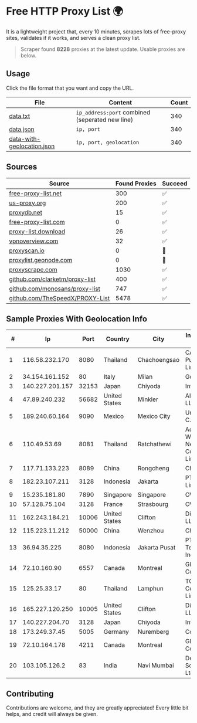 
# Free HTTP Proxy List 🌍

It is a lightweight project that, every 10 minutes, scrapes lots of free-proxy sites, validates if it works, and serves a clean proxy list.


> Scraper found **8228** proxies at the latest update. Usable proxies are below.

## Usage

Click the file format that you want and copy the URL.


|File|Content|Count|
|----|-------|-----|
|[data.txt](https://raw.githubusercontent.com/themiralay/Proxy-List-World/master/data.txt)|`ip_address:port` combined (seperated new line)|340|
|[data.json](https://raw.githubusercontent.com/themiralay/Proxy-List-World/master/data.json)|`ip, port`|340|
|[data-with-geolocation.json](https://raw.githubusercontent.com/themiralay/Proxy-List-World/master/data-with-geolocation.json)|`ip, port, geolocation`|340|

## Sources

|Source|Found Proxies|Succeed|
|------|-------------|-------|
|[free-proxy-list.net](https://free-proxy-list.net)|300|✅|
|[us-proxy.org](https://www.us-proxy.org)|200|✅|
|[proxydb.net](http://proxydb.net)|15|✅|
|[free-proxy-list.com](https://free-proxy-list.com/?page=&port=&type%5B%5D=http&type%5B%5D=https&up_time=0&search=Search)|0|✅|
|[proxy-list.download](https://www.proxy-list.download/HTTP)|26|✅|
|[vpnoverview.com](https://vpnoverview.com/privacy/anonymous-browsing/free-proxy-servers)|32|✅|
|[proxyscan.io](https://www.proxyscan.io)|0|🚫|
|[proxylist.geonode.com](https://proxylist.geonode.com/api/proxy-list?limit=300&page=1&sort_by=lastChecked&sort_type=desc&protocols=http,https)|0|🚫|
|[proxyscrape.com](https://api.proxyscrape.com/v2/?request=displayproxies&protocol=http&timeout=10000&country=all&ssl=all&anonymity=all)|1030|✅|
|[github.com/clarketm/proxy-list](https://raw.githubusercontent.com/clarketm/proxy-list/master/proxy-list-raw.txt)|400|✅|
|[github.com/monosans/proxy-list](https://raw.githubusercontent.com/monosans/proxy-list/main/proxies/http.txt)|747|✅|
|[github.com/TheSpeedX/PROXY-List](https://raw.githubusercontent.com/TheSpeedX/PROXY-List/master/http.txt)|5478|✅|


## Sample Proxies With Geolocation Info

|#|Ip|Port|Country|City|Internet Service Provider|
|-|--|----|-------|----|-------------------------|
|1|116.58.232.170|8080|Thailand|Chachoengsao|CAT Telecom Public Company Limited|
|2|34.154.161.152|80|Italy|Milan|Google LLC|
|3|140.227.201.157|32153|Japan|Chiyoda|InfoSphere|
|4|47.89.240.232|56682|United States|Minkler|Alibaba.com LLC|
|5|189.240.60.164|9090|Mexico|Mexico City|Uninet S.A. de C.V.|
|6|110.49.53.69|8081|Thailand|Ratchathewi|Advanced Wireless Network Company Limited|
|7|117.71.133.223|8089|China|Rongcheng|Chinanet|
|8|182.23.107.211|3128|Indonesia|Jakarta|PT Aplikanusa Lintasarta|
|9|15.235.181.80|7890|Singapore|Singapore|OVH SAS|
|10|57.128.75.104|3128|France|Strasbourg|OVH SAS|
|11|162.243.184.21|10006|United States|Clifton|DigitalOcean, LLC|
|12|115.223.11.212|50000|China|Wenzhou|China Telecom|
|13|36.94.35.225|8080|Indonesia|Jakarta Pusat|PT. Telekomunikasi Indonesia|
|14|72.10.160.90|6557|Canada|Montreal|GloboTech Communications|
|15|125.25.33.17|80|Thailand|Lamphun|TOT Public Company Limited|
|16|165.227.120.250|10005|United States|Clifton|DigitalOcean, LLC|
|17|140.227.204.70|3128|Japan|Chiyoda|InfoSphere|
|18|173.249.37.45|5005|Germany|Nuremberg|Contabo GmbH|
|19|72.10.164.178|4211|Canada|Montreal|GloboTech Communications|
|20|103.105.126.2|83|India|Navi Mumbai|Delix Net Solutions Pvt. Ltd|



## Contributing

Contributions are welcome, and they are greatly appreciated! Every
little bit helps, and credit will always be given.

